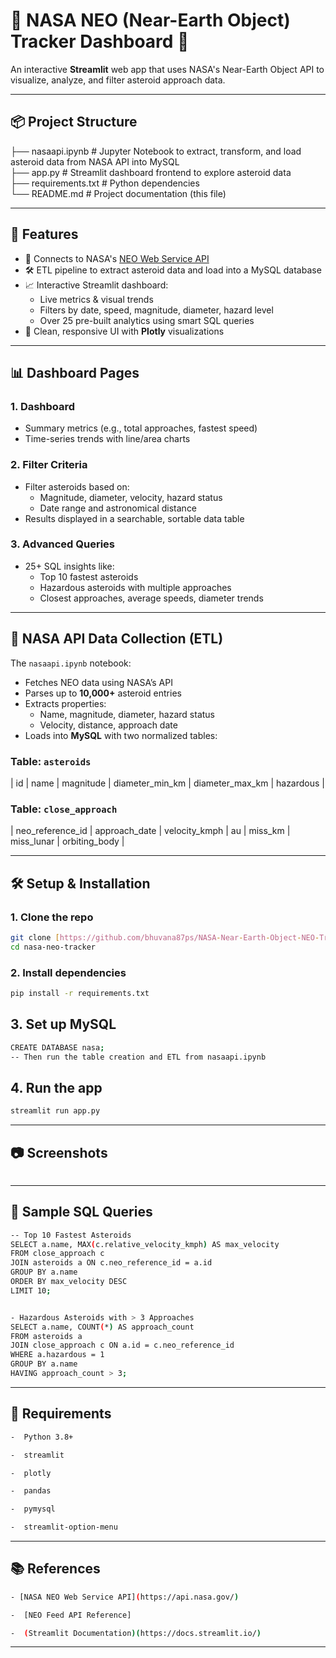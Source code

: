 # 🌌 NASA NEO (Near-Earth Object) Tracker Dashboard 🚀

An interactive **Streamlit** web app that uses NASA's Near-Earth Object API to visualize, analyze, and filter asteroid approach data.

---

## 📦 Project Structure
├── nasaapi.ipynb        # Jupyter Notebook to extract, transform, and load asteroid data from NASA API into MySQL <br>
├── app.py               # Streamlit dashboard frontend to explore asteroid data<br>
├── requirements.txt     # Python dependencies<br>
└── README.md            # Project documentation (this file)<br>

---

## 🚀 Features

- 🔗 Connects to NASA's [NEO Web Service API](https://api.nasa.gov/)
- 🛠️ ETL pipeline to extract asteroid data and load into a MySQL database
- 📈 Interactive Streamlit dashboard:
  - Live metrics & visual trends
  - Filters by date, speed, magnitude, diameter, hazard level
  - Over 25 pre-built analytics using smart SQL queries
- 🧼 Clean, responsive UI with **Plotly** visualizations

---

## 📊 Dashboard Pages

### 1. **Dashboard**
- Summary metrics (e.g., total approaches, fastest speed)
- Time-series trends with line/area charts

### 2. **Filter Criteria**
- Filter asteroids based on:
  - Magnitude, diameter, velocity, hazard status
  - Date range and astronomical distance
- Results displayed in a searchable, sortable data table

### 3. **Advanced Queries**
- 25+ SQL insights like:
  - Top 10 fastest asteroids
  - Hazardous asteroids with multiple approaches
  - Closest approaches, average speeds, diameter trends

---

## 🔌 NASA API Data Collection (ETL)

The `nasaapi.ipynb` notebook:
- Fetches NEO data using NASA’s API
- Parses up to **10,000+** asteroid entries
- Extracts properties:
  - Name, magnitude, diameter, hazard status
  - Velocity, distance, approach date
- Loads into **MySQL** with two normalized tables:

### Table: `asteroids`
| id | name | magnitude | diameter_min_km | diameter_max_km | hazardous |

### Table: `close_approach`
| neo_reference_id | approach_date | velocity_kmph | au | miss_km | miss_lunar | orbiting_body |


---
## 🛠️ Setup & Installation

### 1. Clone the repo

```bash
git clone [https://github.com/bhuvana87ps/NASA-Near-Earth-Object-NEO-Tracking-Insights-using-Public-API]
cd nasa-neo-tracker
```
### 2. Install dependencies

```bash
pip install -r requirements.txt

```
## 3. Set up MySQL
```bash
CREATE DATABASE nasa;
-- Then run the table creation and ETL from nasaapi.ipynb
```
## 4. Run the app
```bash
streamlit run app.py
```

---

## 📷 Screenshots

```bash


```

---

## 🧪 Sample SQL Queries

```bash
-- Top 10 Fastest Asteroids
SELECT a.name, MAX(c.relative_velocity_kmph) AS max_velocity
FROM close_approach c
JOIN asteroids a ON c.neo_reference_id = a.id
GROUP BY a.name
ORDER BY max_velocity DESC
LIMIT 10;


- Hazardous Asteroids with > 3 Approaches
SELECT a.name, COUNT(*) AS approach_count
FROM asteroids a
JOIN close_approach c ON a.id = c.neo_reference_id
WHERE a.hazardous = 1
GROUP BY a.name
HAVING approach_count > 3;

```

---

## 🧾 Requirements

```bash
-  Python 3.8+

-  streamlit

-  plotly

-  pandas

-  pymysql

-  streamlit-option-menu

```

---

## 📚 References

```bash
- [NASA NEO Web Service API](https://api.nasa.gov/)

-  [NEO Feed API Reference]

-  (Streamlit Documentation)(https://docs.streamlit.io/) 
```

---
